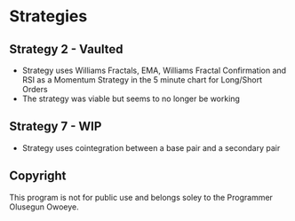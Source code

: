 # Strategies


## Strategy 2 - Vaulted

- Strategy uses Williams Fractals, EMA, Williams Fractal Confirmation and RSI as a Momentum Strategy in the 5 minute chart for Long/Short Orders
- The strategy was viable but seems to no longer be working

## Strategy 7 - WIP

- Strategy uses cointegration between a base pair and a secondary pair




## Copyright

This program is not for public use and belongs soley to the Programmer Olusegun Owoeye.